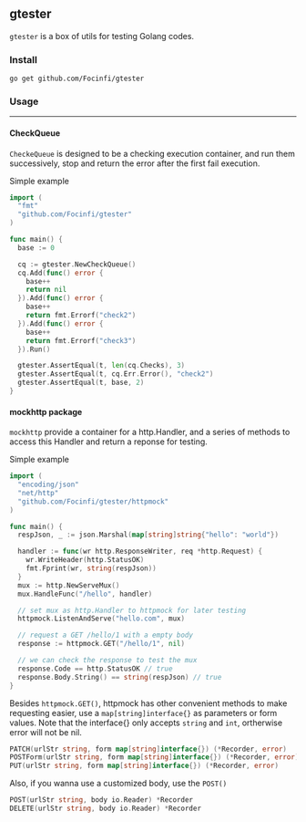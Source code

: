 ## gtester

`gtester` is a box of utils for testing Golang codes.

### Install
`go get github.com/Focinfi/gtester`

### Usage
---

#### CheckQueue

`CheckeQueue` is designed to be a checking execution container, and run them successively, stop and return the error after the first fail execution.

Simple example

```go
import (
  "fmt"
  "github.com/Focinfi/gtester"
)

func main() {
  base := 0

  cq := gtester.NewCheckQueue()
  cq.Add(func() error {
    base++
    return nil
  }).Add(func() error {
    base++
    return fmt.Errorf("check2")
  }).Add(func() error {
    base++
    return fmt.Errorf("check3")
  }).Run()

  gtester.AssertEqual(t, len(cq.Checks), 3)
  gtester.AssertEqual(t, cq.Err.Error(), "check2")
  gtester.AssertEqual(t, base, 2)
}
```

#### mockhttp package

`mockhttp` provide a container for a http.Handler, and a series of methods to access this Handler and return a reponse for testing.

Simple example

```go
import (
  "encoding/json"
  "net/http"
  "github.com/Focinfi/gtester/httpmock"
)

func main() {
  respJson, _ := json.Marshal(map[string]string{"hello": "world"})

  handler := func(wr http.ResponseWriter, req *http.Request) {
    wr.WriteHeader(http.StatusOK)
    fmt.Fprint(wr, string(respJson))
  }
  mux := http.NewServeMux()
  mux.HandleFunc("/hello", handler)

  // set mux as http.Handler to httpmock for later testing
  httpmock.ListenAndServe("hello.com", mux)

  // request a GET /hello/1 with a empty body
  response := httpmock.GET("/hello/1", nil)

  // we can check the response to test the mux
  response.Code == http.StatusOK // true
  response.Body.String() == string(respJson) // true
}
```

Besides `httpmock.GET()`, httpmock has other convenient methods to make requesting easier, use a `map[string]interface{}` as parameters or form values. Note that the interface{} only accepts `string` and `int`, ortherwise error will not be nil.

```go
PATCH(urlStr string, form map[string]interface{}) (*Recorder, error)
POSTForm(urlStr string, form map[string]interface{}) (*Recorder, error)
PUT(urlStr string, form map[string]interface{}) (*Recorder, error)
```

Also, if you wanna use a customized body, use the `POST()`

```go
POST(urlStr string, body io.Reader) *Recorder
DELETE(urlStr string, body io.Reader) *Recorder
```

